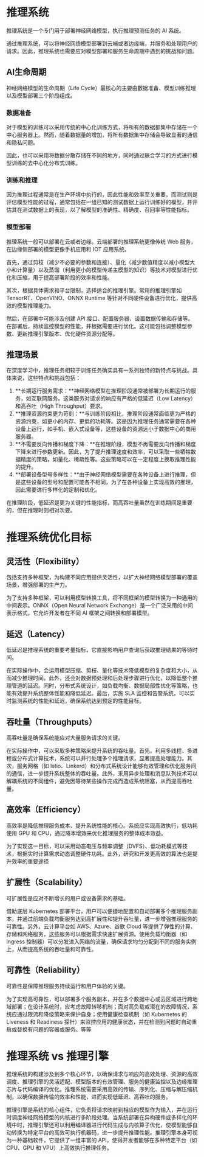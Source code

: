 # 推理系统

推理系统是一个专门用于部署神经网络模型，执行推理预测任务的 AI 系统。

通过推理系统，可以将神经网络模型部署到云端或者边缘端，并服务和处理用户的请求。因此，推理系统也需要应对模型部署和服务生命周期中遇到的挑战和问题。

## AI生命周期

神经网络模型的生命周期（Life Cycle）最核心的主要由数据准备、模型训练推理以及模型部署三个阶段组成。

### 数据准备

对于模型的训练可以采用传统的中心化训练方式，将所有的数据都集中存储在一个中心服务器上。然而，随着数据量的增加，将所有数据集中存储会导致显著的通信和隐私问题。

因此，也可以采用将数据分散存储在不同的地方，同时通过联合学习的方式进行模型训练的去中心化分布式训练。

### 训练和推理

因为推理过程通常是在生产环境中执行的，因此性能和效率至关重要。而测试则是评估模型性能的过程，通常包括在一组已知的测试数据上运行训练好的模型，并评估其在测试数据上的表现，以了解模型的准确性、精确度、召回率等性能指标。

### 模型部署

推理系统一般可以部署在云或者边缘。云端部署的推理系统更像传统 Web 服务，在边缘侧部署的模型更像手机应用和 IOT 应用系统。

首先，通过剪枝（减少不必要的参数和连接）、量化（减少数值精度以减小模型大小和计算量）以及蒸馏（利用更小的模型传递主模型的知识）等技术对模型进行优化和压缩，用于提高部署阶段的效率和性能。

其次，根据具体需求和平台限制，选择适合的推理引擎。常用的推理引擎如 TensorRT、OpenVINO、ONNX Runtime 等针对不同硬件设备进行优化，提供高效的模型推理能力。

然后，在部署中可能涉及创建 API 接口、配置服务器、设置数据传输和存储等。在部署后，持续监控模型的性能，并根据需要进行优化。这可能包括调整模型参数、更新推理引擎版本、优化硬件资源分配等。

## 推理场景

在深度学习中，推理任务相较于训练任务确实具有一系列独特的新特点与挑战。具体来说，这些特点和挑战包括：

1. **长期运行服务需求：**神经网络模型在推理阶段通常被部署为长期运行的服务，如互联网服务。这类服务对请求的响应有严格的低延迟（Low Latency）和高吞吐（High Throughput）要求。
2. **推理资源约束更为苛刻：**与训练阶段相比，推理阶段通常面临更为严格的资源约束，如更小的内存、更低的功耗等。这是因为推理任务通常需要在各种设备上运行，如手机、嵌入式设备等，这些设备的资源远小于数据中心的商用服务器。
3. **不需要反向传播和梯度下降：**在推理阶段，模型不再需要反向传播和梯度下降来进行参数更新。因此，为了提升推理速度和效率，可以采取一些牺牲数据精度的策略，如量化、稀疏性等。这些策略可以在一定程度上换取推理性能的提升。
4. **部署设备型号多样性：**由于神经网络模型需要在各种设备上进行推理，但是这些设备的型号和配置可能各不相同，为了在各种设备上实现高效的推理，因此需要进行多样化的定制和优化。

在推理阶段，低延迟是更为关键的性能指标，而高吞吐量虽然在训练期间是重要的，但在推理时则相对次要。

# 推理系统优化目标

## 灵活性（Flexibility）

包括支持多种框架，为构建不同应用提供灵活性，以扩大神经网络模型部署的覆盖场景，增强部署的生产力。

为了支持多种框架，可以利用模型转换工具，将不同框架的模型转换为一种通用的中间表示。ONNX（Open Neural Network Exchange）是一个广泛采用的中间表示格式，它允许开发者在不同 AI 框架之间转换和部署模型。

## 延迟（Latency）

低延迟是推理系统的重要考量指标，它直接影响用户查询后获取推理结果的等待时间。

在实际操作中，会运用模型压缩、剪枝、量化等技术降低模型的复杂度和大小，从而减少推理时间。此外，还会对数据预处理和后处理步骤进行优化，以降低整个推理管道的延迟。同时，分布式系统设计，如负载均衡、数据局部性优化等策略，也能有效提升系统整体性能和降低延迟。最后，实施 SLA 监控和告警系统，可以实时监测系统的性能和延迟，确保系统达到预定的性能目标。

## 吞吐量（Throughputs）

高吞吐量是确保系统能应对大量服务请求的关键。

在实际操作中，可以采取多种策略来提升系统的吞吐量。首先，利用多线程、多进程或分布式计算技术，系统可以并行处理多个推理请求，显著提高处理能力。其次，服务网格（如 Istio、Linkerd）和分布式系统设计能够有效管理和优化服务间的通信，进一步提升系统整体的吞吐量。此外，采用异步处理和消息队列技术可以解耦系统的不同组件，避免因等待某些操作完成而造成系统阻塞，从而提高吞吐量。

## 高效率（Efficiency）

高效率是降低推理服务成本、提升系统性能的核心。系统应实现高效执行，低功耗使用 GPU 和 CPU，通过降本增效来优化推理服务的整体成本效益。

为了实现这一目标，可以采用动态电压与频率调整（DVFS）、低功耗模式等技术，根据实时计算需求动态调整硬件功耗。此外，研究和开发更高效的算法也是提升效率的重要途径

## 扩展性（Scalability）

可扩展性是应对不断增长的用户或设备需求的基础。

借助底层 Kubernetes 部署平台，用户可以便捷地配置和自动部署多个推理服务副本，并通过前端负载均衡服务达到高扩展性和提升吞吐量，进一步增强推理服务的可靠性。另外，云计算平台如 AWS、Azure、谷歌 Cloud 等提供了弹性的计算、存储和网络服务，这些服务可以根据需求快速扩展资源。使用负载均衡器（如 Ingress 控制器）可以分发进入网络的流量，确保请求均匀分配到不同的服务实例上，从而提高系统的吞吐量和可靠性。

## 可靠性（Reliability）

可靠性是保障推理服务持续运行和用户体验的关键。

为了实现高可靠性，可以部署多个服务副本，并在多个数据中心或云区域进行跨地域部署；在设计系统时，应考虑故障转移机制；面对高负载或潜在的故障情况，系统应通过限流和降级策略来保护自身；使用健康检查机制（如 Kubernetes 的 Liveness 和 Readiness 探针）来监控应用的健康状态，并在检测到问题时自动重启或替换有问题的容器或服务。等等

# 推理系统 vs 推理引擎

推理系统的构建涉及到多个核心环节，以确保请求与响应的高效处理、资源的高效调度、推理引擎的灵活适配、模型版本的有效管理、服务的健康监控以及边缘推理芯片与代码编译的优化。推理系统需要采用高效的传输、序列化、压缩与解压缩机制，以确保数据传输的效率和性能，进而实现低延迟、高吞吐的服务。

推理引擎是系统的核心组件，它负责将请求映射到相应的模型作为输入，并在运行时调度神经网络模型的内核进行多阶段处理。当系统部署在异构硬件或多样化的环境中时，推理引擎还可以利用编译器进行代码生成与内核算子优化，使模型能够自动转换为特定平台的高效可执行机器码，进一步提升推理性能。推理引擎本身可视为一种基础软件，它提供了一组丰富的 API，使得开发者能够在多种特定平台（如 CPU、GPU 和 VPU）上高效执行推理任务。